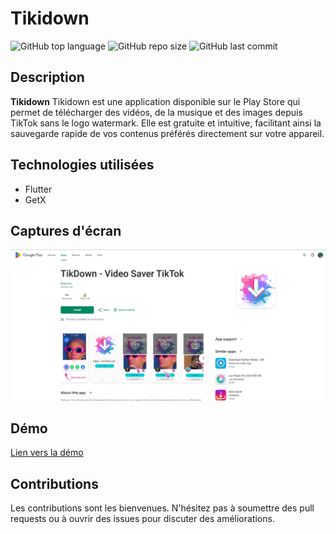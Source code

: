 # Tikidown

![GitHub top language](https://img.shields.io/github/languages/top/dimainc26/tiktok_video_downloader)
![GitHub repo size](https://img.shields.io/github/repo-size/dimainc26/tiktok_video_downloader)
![GitHub last commit](https://img.shields.io/github/last-commit/dimainc26/tiktok_video_downloader)

## Description
**Tikidown** Tikidown est une application disponible sur le Play Store qui permet de télécharger des vidéos, de la musique et des images depuis TikTok sans le logo watermark. Elle est gratuite et intuitive, facilitant ainsi la sauvegarde rapide de vos contenus préférés directement sur votre appareil.

## Technologies utilisées
- Flutter
- GetX

## Captures d'écran
![Home Screen](https://github.com/dimainc26/tiktok_video_downloader/blob/main/assets/home.png)

## Démo
[Lien vers la démo]([https://play.google.com/store/apps/details?id=inc.dima.tikidown])

## Contributions
Les contributions sont les bienvenues. N'hésitez pas à soumettre des pull requests ou à ouvrir des issues pour discuter des améliorations.
